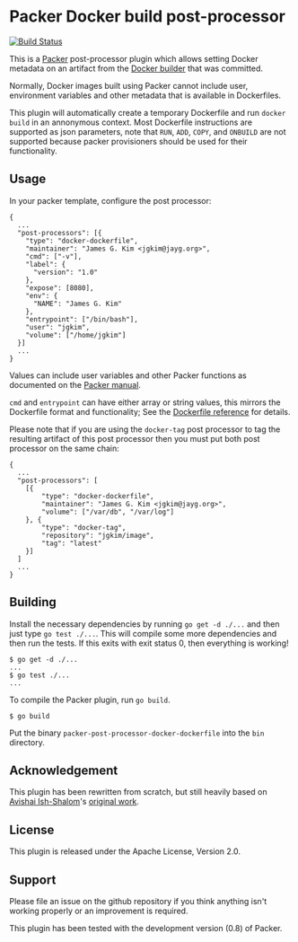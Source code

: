 # Packer Docker build post-processor

[![Build Status](https://travis-ci.org/jgkim/packer-post-processor-docker-dockerfile.svg)](https://travis-ci.org/jgkim/packer-post-processor-docker-dockerfile)

This is a [Packer](http://packer.io/) post-processor plugin which allows setting Docker metadata on an artifact from the [Docker builder](https://packer.io/docs/builders/docker.html) that was committed.

Normally, Docker images built using Packer cannot include user, environment variables and other metadata that is available in Dockerfiles.

This plugin will automatically create a temporary Dockerfile and run `docker build` in an annonymous context. Most Dockerfile instructions are supported as json parameters, note that `RUN`, `ADD`, `COPY`, and `ONBUILD` are not supported because packer provisioners should be used for their functionality.

## Usage

In your packer template, configure the post processor:

    {
      ...
      "post-processors": [{
        "type": "docker-dockerfile",
        "maintainer": "James G. Kim <jgkim@jayg.org>",
        "cmd": ["-v"],
        "label": {
          "version": "1.0"
        },
        "expose": [8080],
        "env": {
          "NAME": "James G. Kim"
        },
        "entrypoint": ["/bin/bash"],
        "user": "jgkim",
        "volume": ["/home/jgkim"]
      }]
      ...
    }

Values can include user variables and other Packer functions as documented on the [Packer manual](https://packer.io/docs/templates/user-variables.html).

`cmd` and `entrypoint` can have either array or string values, this mirrors the Dockerfile format and functionality; See the [Dockerfile reference](http://docs.docker.com/reference/builder/) for details.

Please note that if you are using the `docker-tag` post processor to tag the resulting artifact of this post processor then you must put both post processor on the same chain:

    {
      ...
      "post-processors": [
        [{
            "type": "docker-dockerfile",
            "maintainer": "James G. Kim <jgkim@jayg.org>",
            "volume": ["/var/db", "/var/log"]
        }, {
            "type": "docker-tag",
            "repository": "jgkim/image",
            "tag": "latest"
        }]
      ]
      ...
    }

## Building

Install the necessary dependencies by running `go get -d ./...` and then just type `go test ./...`. This will compile some more dependencies and then run the tests. If this exits with exit status 0, then everything is working!

    $ go get -d ./...
    ...
    $ go test ./...
    ...

To compile the Packer plugin, run `go build`.

    $ go build

Put the binary `packer-post-processor-docker-dockerfile` into the `bin` directory.

## Acknowledgement

This plugin has been rewritten from scratch, but still heavily based on [Avishai Ish-Shalom](https://github.com/avishai-ish-shalom)'s [original work](https://github.com/avishai-ish-shalom/packer-post-processor-docker-dockerfile).

## License

This plugin is released under the Apache License, Version 2.0.

## Support

Please file an issue on the github repository if you think anything isn't working properly or an improvement is required.

This plugin has been tested with the development version (0.8) of Packer.
